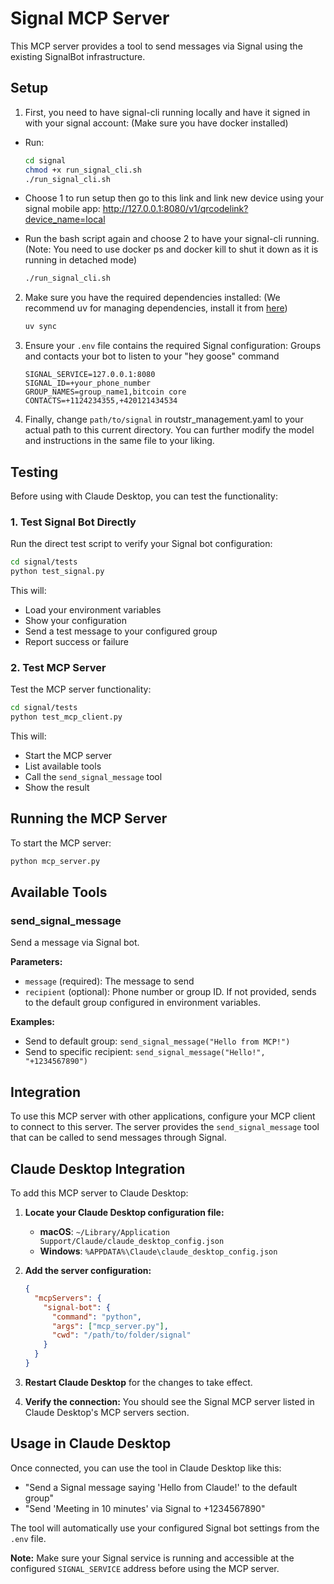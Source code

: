 # Signal MCP Server

This MCP server provides a tool to send messages via Signal using the existing SignalBot infrastructure.

## Setup
1. First, you need to have signal-cli running locally and have it signed in with your signal account: 
(Make sure you have docker installed)
- Run: 
   ```bash
   cd signal
   chmod +x run_signal_cli.sh
   ./run_signal_cli.sh
   ```
- Choose 1 to run setup
then go to this link and link new device using your signal mobile app: http://127.0.0.1:8080/v1/qrcodelink?device_name=local

- Run the bash script again and choose 2 to have your signal-cli running. 
(Note: You need to use docker ps and docker kill <container> to shut it down as it is running in detached mode)
   ```bash
   ./run_signal_cli.sh
   ```

2. Make sure you have the required dependencies installed:
(We recommend uv for managing dependencies, install it from [here](https://docs.astral.sh/uv/getting-started/installation/))
   ```bash
   uv sync
   ```

3. Ensure your `.env` file contains the required Signal configuration:
Groups and contacts your bot to listen to your "hey goose" command
   ```
   SIGNAL_SERVICE=127.0.0.1:8080
   SIGNAL_ID=+your_phone_number
   GROUP_NAMES=group_name1,bitcoin core
   CONTACTS=+1124234355,+420121434534
   ```

4. Finally, change `path/to/signal` in routstr_management.yaml to your actual path to this current directory. You can further modify the model and instructions in the same file to your liking. 

## Testing

Before using with Claude Desktop, you can test the functionality:

### 1. Test Signal Bot Directly

Run the direct test script to verify your Signal bot configuration:

```bash
cd signal/tests
python test_signal.py
```

This will:
- Load your environment variables
- Show your configuration
- Send a test message to your configured group
- Report success or failure

### 2. Test MCP Server

Test the MCP server functionality:

```bash
cd signal/tests
python test_mcp_client.py
```

This will:
- Start the MCP server
- List available tools
- Call the `send_signal_message` tool
- Show the result

## Running the MCP Server

To start the MCP server:

```bash
python mcp_server.py
```

## Available Tools

### send_signal_message

Send a message via Signal bot.

**Parameters:**
- `message` (required): The message to send
- `recipient` (optional): Phone number or group ID. If not provided, sends to the default group configured in environment variables.

**Examples:**
- Send to default group: `send_signal_message("Hello from MCP!")`
- Send to specific recipient: `send_signal_message("Hello!", "+1234567890")`

## Integration

To use this MCP server with other applications, configure your MCP client to connect to this server. The server provides the `send_signal_message` tool that can be called to send messages through Signal.

## Claude Desktop Integration

To add this MCP server to Claude Desktop:

1. **Locate your Claude Desktop configuration file:**
   - **macOS**: `~/Library/Application Support/Claude/claude_desktop_config.json`
   - **Windows**: `%APPDATA%\Claude\claude_desktop_config.json`

2. **Add the server configuration:**
   ```json
   {
     "mcpServers": {
       "signal-bot": {
         "command": "python",
         "args": ["mcp_server.py"],
         "cwd": "/path/to/folder/signal"
       }
     }
   }
   ```

3. **Restart Claude Desktop** for the changes to take effect.

4. **Verify the connection:** You should see the Signal MCP server listed in Claude Desktop's MCP servers section.

## Usage in Claude Desktop

Once connected, you can use the tool in Claude Desktop like this:

- "Send a Signal message saying 'Hello from Claude!' to the default group"
- "Send 'Meeting in 10 minutes' via Signal to +1234567890"

The tool will automatically use your configured Signal bot settings from the `.env` file.

**Note:** Make sure your Signal service is running and accessible at the configured `SIGNAL_SERVICE` address before using the MCP server.
